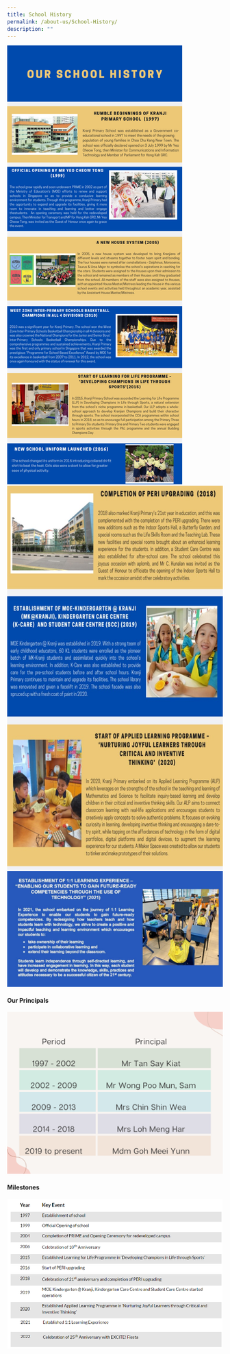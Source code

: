 ```yaml
---
title: School History
permalink: /about-us/School-History/
description: ""
---
```

![](/images/About%20Us/School%20History/S1.png)
![](/images/About%20Us/School%20History/S2.jpg)
![](/images/About%20Us/School%20History/S3.jpg)

#### **Our Principals**

![](/images/About%20Us/School%20History/Our%20Principal.png)

#### **Milestones**

![](/images/About%20Us/School%20History/S5.png)